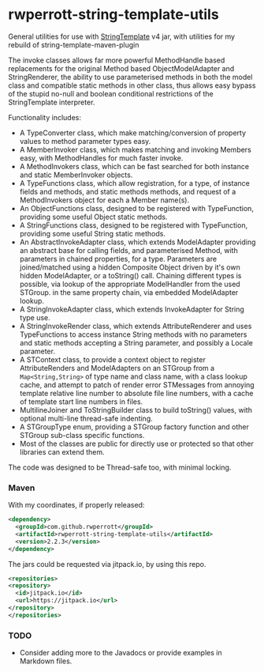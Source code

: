 # rwperrott-string-template-utils
General utilities for use with [StringTemplate](http://www.stringtemplate.org/) v4 jar, with utilities for my rebuild of string-template-maven-plugin

The invoke classes allows far more powerful MethodHandle based replacements for the original Method based
ObjectModelAdapter and StringRenderer, the ability to use parameterised methods in both the model class and compatible
static methods in other class, thus allows easy bypass of the stupid no-null and boolean conditional restrictions of
the StringTemplate interpreter.

Functionality includes:
- A TypeConverter class, which make matching/conversion of property values to method parameter types easy.
- A MemberInvoker class, which makes matching and invoking Members easy, with MethodHandles for much faster invoke.
- A MethodInvokers class, which can be fast searched for both instance and static MemberInvoker objects.
- A TypeFunctions class, which allow registration, for a type, of instance fields and methods, and static methods
  methods, and request of a MethodInvokers object for each a Member name(s).
- An ObjectFunctions class, designed to be registered with TypeFunction, providing some useful Object static methods.
- A StringFunctions class, designed to be registered with TypeFunction, providing some useful String static methods.
- An AbstractInvokeAdapter class, which extends ModelAdapter providing an abstract base for calling fields,
  and parameterised Method, with parameters in chained properties, for a type.  Parameters are joined/matched using a
  hidden Composite Object driven by it's own hidden ModelAdapter, or a toString() call.  Chaining different types is
  possible, via lookup of the appropriate ModelHandler from the used STGroup.
  in the same property chain, via embedded ModelAdapter lookup.
- A StringInvokeAdapter class, which extends InvokeAdapter for String type use.
- A StringInvokeRender class, which extends AttributeRenderer and uses TypeFunctions to access instance String methods
  with no parameters and static methods accepting a String parameter, and possibly a Locale parameter.
- A STContext class, to provide a context object to register AttributeRenders and ModelAdapters
  on an STGroup from a `Map<String,String>` of type name and class name, with a class lookup cache, 
  and attempt to patch of render error STMessages from annoying template relative line number to absolute
  file line numbers, with a cache of template start line numbers in files.
- MultilineJoiner and ToStringBuilder class to build toString() values, with optional multi-line thread-safe indenting.
- A STGroupType enum, providing a STGroup factory function and other STGroup sub-class specific functions. 
- Most of the classes are public for directly use or protected so that other libraries can extend them.

The code was designed to be Thread-safe too, with minimal locking.

### Maven
With my coordinates, if properly released:
```xml
<dependency>
  <groupId>com.github.rwperrott</groupId>
  <artifactId>rwperrott-string-template-utils</artifactId>
  <version>2.2.3</version>
</dependency>
```

The jars could be requested via jitpack.io, by using this repo.
```xml
<repositories>
<repository>
  <id>jitpack.io</id>
  <url>https://jitpack.io</url>
</repository>
</repositories>
```


### TODO
- Consider adding more to the Javadocs or provide examples in Markdown files.
